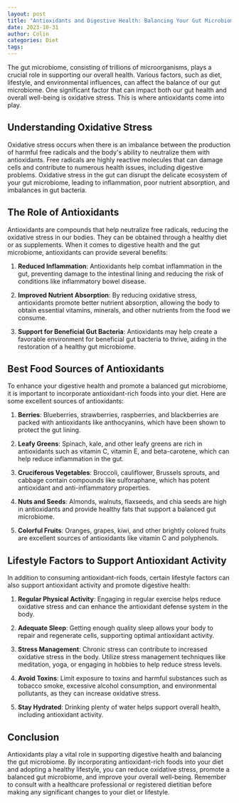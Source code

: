```yaml
---
layout: post
title: "Antioxidants and Digestive Health: Balancing Your Gut Microbiome"
date: 2023-10-31
author: Colin
categories: Diet
tags: 
---
```


The gut microbiome, consisting of trillions of microorganisms, plays a crucial role in supporting our overall health. Various factors, such as diet, lifestyle, and environmental influences, can affect the balance of our gut microbiome. One significant factor that can impact both our gut health and overall well-being is oxidative stress. This is where antioxidants come into play.

## Understanding Oxidative Stress

Oxidative stress occurs when there is an imbalance between the production of harmful free radicals and the body's ability to neutralize them with antioxidants. Free radicals are highly reactive molecules that can damage cells and contribute to numerous health issues, including digestive problems. Oxidative stress in the gut can disrupt the delicate ecosystem of your gut microbiome, leading to inflammation, poor nutrient absorption, and imbalances in gut bacteria.

## The Role of Antioxidants

Antioxidants are compounds that help neutralize free radicals, reducing the oxidative stress in our bodies. They can be obtained through a healthy diet or as supplements. When it comes to digestive health and the gut microbiome, antioxidants can provide several benefits:

1. **Reduced Inflammation**: Antioxidants help combat inflammation in the gut, preventing damage to the intestinal lining and reducing the risk of conditions like inflammatory bowel disease.

2. **Improved Nutrient Absorption**: By reducing oxidative stress, antioxidants promote better nutrient absorption, allowing the body to obtain essential vitamins, minerals, and other nutrients from the food we consume.

3. **Support for Beneficial Gut Bacteria**: Antioxidants may help create a favorable environment for beneficial gut bacteria to thrive, aiding in the restoration of a healthy gut microbiome.

## Best Food Sources of Antioxidants

To enhance your digestive health and promote a balanced gut microbiome, it is important to incorporate antioxidant-rich foods into your diet. Here are some excellent sources of antioxidants:

1. **Berries**: Blueberries, strawberries, raspberries, and blackberries are packed with antioxidants like anthocyanins, which have been shown to protect the gut lining.

2. **Leafy Greens**: Spinach, kale, and other leafy greens are rich in antioxidants such as vitamin C, vitamin E, and beta-carotene, which can help reduce inflammation in the gut.

3. **Cruciferous Vegetables**: Broccoli, cauliflower, Brussels sprouts, and cabbage contain compounds like sulforaphane, which has potent antioxidant and anti-inflammatory properties.

4. **Nuts and Seeds**: Almonds, walnuts, flaxseeds, and chia seeds are high in antioxidants and provide healthy fats that support a balanced gut microbiome.

5. **Colorful Fruits**: Oranges, grapes, kiwi, and other brightly colored fruits are excellent sources of antioxidants like vitamin C and polyphenols.

## Lifestyle Factors to Support Antioxidant Activity

In addition to consuming antioxidant-rich foods, certain lifestyle factors can also support antioxidant activity and promote digestive health:

1. **Regular Physical Activity**: Engaging in regular exercise helps reduce oxidative stress and can enhance the antioxidant defense system in the body.

2. **Adequate Sleep**: Getting enough quality sleep allows your body to repair and regenerate cells, supporting optimal antioxidant activity.

3. **Stress Management**: Chronic stress can contribute to increased oxidative stress in the body. Utilize stress management techniques like meditation, yoga, or engaging in hobbies to help reduce stress levels.

4. **Avoid Toxins**: Limit exposure to toxins and harmful substances such as tobacco smoke, excessive alcohol consumption, and environmental pollutants, as they can increase oxidative stress.

5. **Stay Hydrated**: Drinking plenty of water helps support overall health, including antioxidant activity.

## Conclusion

Antioxidants play a vital role in supporting digestive health and balancing the gut microbiome. By incorporating antioxidant-rich foods into your diet and adopting a healthy lifestyle, you can reduce oxidative stress, promote a balanced gut microbiome, and improve your overall well-being. Remember to consult with a healthcare professional or registered dietitian before making any significant changes to your diet or lifestyle.